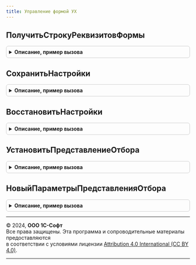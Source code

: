 ```yaml
---
title: Управление формой УХ
---
```



## ПолучитьСтрокуРеквизитовФормы
<details style="margin: 1em 0; padding: 0.5em; border: 1px solid #ccc; border-radius: 6px;">

<summary style="font-weight: bold; cursor: pointer;">Описание, пример вызова</summary>

```bsl

Функция ПолучитьСтрокуРеквизитовФормы(Форма, ГруппаРеквизитов = "") Экспорт
```

Пример вызова
```bsl
Результат = УправлениеФормойУХ.ПолучитьСтрокуРеквизитовФормы(Форма, ГруппаРеквизитов);
```
</details>

## СохранитьНастройки
<details style="margin: 1em 0; padding: 0.5em; border: 1px solid #ccc; border-radius: 6px;">

<summary style="font-weight: bold; cursor: pointer;">Описание, пример вызова</summary>

```bsl

Функция СохранитьНастройки(Форма, Настройки = Неопределено, СохраняемыеРеквизиты = Неопределено, ИсключаемыеРеквизиты = "Объект") Экспорт
```

Пример вызова
```bsl
Результат = УправлениеФормойУХ.СохранитьНастройки(Форма, Настройки, СохраняемыеРеквизиты, ИсключаемыеРеквизиты);
```
</details>

## ВосстановитьНастройки
<details style="margin: 1em 0; padding: 0.5em; border: 1px solid #ccc; border-radius: 6px;">

<summary style="font-weight: bold; cursor: pointer;">Описание, пример вызова</summary>

```bsl

Функция ВосстановитьНастройки(Форма, Настройки, ОчищатьНастройки = Истина, ОтменятьВосстановлениеПриОшибке = Ложь) Экспорт
```

Пример вызова
```bsl
Результат = УправлениеФормойУХ.ВосстановитьНастройки(Форма, Настройки, ОчищатьНастройки, ОтменятьВосстановлениеПриОшибке);
```
</details>

## УстановитьПредставлениеОтбора
<details style="margin: 1em 0; padding: 0.5em; border: 1px solid #ccc; border-radius: 6px;">

<summary style="font-weight: bold; cursor: pointer;">Описание, пример вызова</summary>

```bsl

// Функция формирует представление установленного отбора формы выбора.
//
// Параметры:
//  Форма				 - 	УправляемаяФорма - форма, для которой формируется представление отбора.
//  ЭлементДекорация	- 	ДекорацияФормы, Неопределено - Декорация формы для отображения отбора. Если не установлено или передано Неопределено - будет создана новая декорация.
//  ОбъектМетаданных	 - 	ОбъектМетаданных, Неопределено - используемый объект метаданных. Если значение указано, вместо имен полей будут по возможности выводиться их синонимы.
//  ПриоритетныеПоля	 - 	Массив, Неопределено - список полей отбора, которые (если установлены) должны всегда выводиться в начале строки.
//  НеприоритетныеПоля	 - 	Массив, Неопределено - список полей отбора, которые (если установлены) должны всегда выводиться после прочих параметров.
//  СинонимыПолей		 - 	Структура, Неопределено - Синонимы полей, отличные от синонимов реквизитов. Позволяет переопределить синоним поля для конкретного вызова метода.
//
Процедура УстановитьПредставлениеОтбора(Форма, Знач ЭлементДекорация = Неопределено, ОбъектМетаданных = Неопределено, Знач ПриоритетныеПоля = Неопределено, Знач НеприоритетныеПоля = Неопределено, СинонимыПолей = Неопределено) Экспорт
```

Пример вызова
```bsl
УправлениеФормойУХ.УстановитьПредставлениеОтбора(Форма, ЭлементДекорация, ОбъектМетаданных, ПриоритетныеПоля, НеприоритетныеПоля, СинонимыПолей);
```
</details>

## НовыйПараметрыПредставленияОтбора
<details style="margin: 1em 0; padding: 0.5em; border: 1px solid #ccc; border-radius: 6px;">

<summary style="font-weight: bold; cursor: pointer;">Описание, пример вызова</summary>

```bsl

Функция НовыйПараметрыПредставленияОтбора() Экспорт
```

Пример вызова
```bsl
Результат = УправлениеФормойУХ.НовыйПараметрыПредставленияОтбора() 
```
</details>

---

© 2024, **ООО 1С-Софт**  
Все права защищены. Эта программа и сопроводительные материалы предоставляются  
в соответствии с условиями лицензии [Attribution 4.0 International (CC BY 4.0)](https://creativecommons.org/licenses/by/4.0/legalcode).

---
